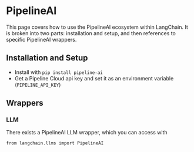PipelineAI
==========

This page covers how to use the PipelineAI ecosystem within LangChain. It is broken into two parts: installation and setup, and then references to specific PipelineAI wrappers.

Installation and Setup[](#installation-and-setup "Direct link to Installation and Setup")
------------------------------------------------------------------------------------------

*   Install with `pip install pipeline-ai`
*   Get a Pipeline Cloud api key and set it as an environment variable (`PIPELINE_API_KEY`)

Wrappers[](#wrappers "Direct link to Wrappers")
------------------------------------------------

### LLM[](#llm "Direct link to LLM")

There exists a PipelineAI LLM wrapper, which you can access with

    from langchain.llms import PipelineAI